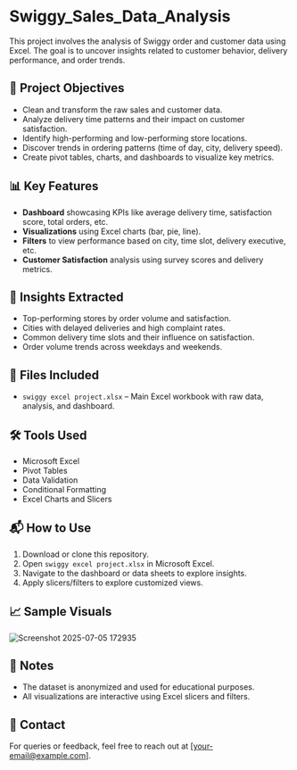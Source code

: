 # Swiggy_Sales_Data_Analysis

This project involves the analysis of Swiggy order and customer data using Excel. The goal is to uncover insights related to customer behavior, delivery performance, and order trends.


## 📌 Project Objectives

- Clean and transform the raw sales and customer data.
- Analyze delivery time patterns and their impact on customer satisfaction.
- Identify high-performing and low-performing store locations.
- Discover trends in ordering patterns (time of day, city, delivery speed).
- Create pivot tables, charts, and dashboards to visualize key metrics.

## 📊 Key Features

- **Dashboard** showcasing KPIs like average delivery time, satisfaction score, total orders, etc.
- **Visualizations** using Excel charts (bar, pie, line).
- **Filters** to view performance based on city, time slot, delivery executive, etc.
- **Customer Satisfaction** analysis using survey scores and delivery metrics.

## 🧠 Insights Extracted

- Top-performing stores by order volume and satisfaction.
- Cities with delayed deliveries and high complaint rates.
- Common delivery time slots and their influence on satisfaction.
- Order volume trends across weekdays and weekends.

## 📂 Files Included

- `swiggy excel project.xlsx` – Main Excel workbook with raw data, analysis, and dashboard.

## 🛠 Tools Used

- Microsoft Excel
- Pivot Tables
- Data Validation
- Conditional Formatting
- Excel Charts and Slicers

## 📬 How to Use

1. Download or clone this repository.
2. Open `swiggy excel project.xlsx` in Microsoft Excel.
3. Navigate to the dashboard or data sheets to explore insights.
4. Apply slicers/filters to explore customized views.

## 📈 Sample Visuals


![Screenshot 2025-07-05 172935](https://github.com/user-attachments/assets/886ee281-f59c-4a5f-b845-e3d2d3c505a1)



## 📌 Notes

- The dataset is anonymized and used for educational purposes.
- All visualizations are interactive using Excel slicers and filters.

## 📧 Contact

For queries or feedback, feel free to reach out at [your-email@example.com].


